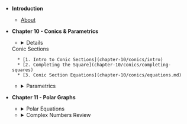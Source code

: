 * **Introduction**
	* [About](/)
* **Chapter 10 - Conics & Parametrics**

	* <details>
	<summary>Conic Sections</summary>

		* [1. Intro to Conic Sections](chapter-10/conics/intro)
		* [2. Completing the Square](chapter-10/conics/completing-squares)
		* [3. Conic Section Equations](chapter-10/conics/equations.md)
	
	</details>

	* <details>
		<summary>Parametrics</summary>

		* [1. Intro to Parametrics](chapter-10/parametrics/intro)
		* [2. Parametrics With Trigonometry](chapter-10/parametrics/parametrics-trig)

	</details>

* **Chapter 11 - Polar Graphs**
	
	* <details>
		<summary>Polar Equations</summary>
		
		* [1. Intro to the Polar Graph](chapter-11/polar/intro)
		* [2. Converting Polar Coordinates](chapter-11/polar/converting)
		* [3. Polar Equations](chapter-11/polar/equations)
		* [4. Converting Polar Equations](chapter-11/polar/converting-equations)

	</details>

	* <details>
		<summary>Complex Numbers Review</summary>
		
		* [1. Complex Numbers Review](chapter-11/complex-nums/review)

	</details>
		